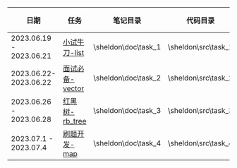 | 日期                    | 任务                                                         | 笔记目录            | 代码目录            | 时间 |
| ----------------------- | ------------------------------------------------------------ | ------------------- | ------------------- | ---- |
| 2023.06.19 - 2023.06.21 | [小试牛刀-list](https://github.com/gcc-mirror/gcc/blob/releases/gcc-9/libstdc%2B%2B-v3/include/bits/stl_list.h) | \sheldon\doc\task_1 | \sheldon\src\task_1 | 3天  |
| 2023.06.22-2023.06.22   | [面试必备-vector](https://github.com/gcc-mirror/gcc/blob/releases/gcc-9/libstdc%2B%2B-v3/include/bits/stl_vector.h) | \sheldon\doc\task_2 | \sheldon\src\task_2 | 1天  |
| 2023.06.26 - 2023.06.28 | [红黑树-rb_tree](https://github.com/gcc-mirror/gcc/blob/releases/gcc-9/libstdc%2B%2B-v3/include/bits/stl_tree.h) | \sheldon\doc\task_3 | \sheldon\src\task_3 | 3天  |
| 2023.07.1 - 2023.07.4   | [刷题开发-map](https://github.com/gcc-mirror/gcc/blob/releases/gcc-9/libstdc%2B%2B-v3/include/bits/stl_map.h) | \sheldon\doc\task_4 | \sheldon\src\task_4 | 3天  |





